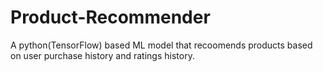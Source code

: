 # Product-Recommender
A python(TensorFlow) based ML model that recoomends products based on user purchase history and ratings history.
